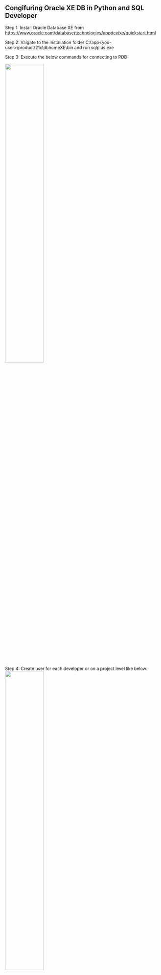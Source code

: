 ## Congifuring Oracle XE DB in Python and SQL Developer

Step 1: Install Oracle Database XE from https://www.oracle.com/database/technologies/appdev/xe/quickstart.html

Step 2: Vaigate to the installation folder C:\app\<you-user>\product\21c\dbhomeXE\bin and run sqlplus.exe

Step 3: Execute the below commands for connecting to PDB

<img src="https://user-images.githubusercontent.com/64169078/144718895-b6849a80-5bb0-4190-910e-da0e21095a06.png" width=50% hieght=50%>

Step 4: Create user for each developer or on a project level like below:
<img src="https://user-images.githubusercontent.com/64169078/144719061-6f982819-bf2b-4f6c-b9ce-8290c1129030.png" width=50% hieght=50%>

See references for cpoying the commands.

Step 5: Configure the Oracle XE DB for the Python project. Cretae a new table, insert data and verify if its retrievable.
<kbd>![image](https://user-images.githubusercontent.com/64169078/144719108-e080a0c4-6897-4783-ae4a-477592591ab7.png)

Step 6: To view DB objects using a GUI, install https://www.oracle.com/tools/downloads/sqldev-downloads.html

Step 7: Configure a new connection with the user that was created in Step 4. 
<kbd>![image](https://user-images.githubusercontent.com/64169078/144719755-42c4e4fe-7d5d-42c5-a07c-cfeaacc64fe3.png)

Step 8: Connect and run SELECT to view the table created in Step 5.
<kbd>![image](https://user-images.githubusercontent.com/64169078/144719809-4f126f20-5def-41bc-a673-d680f314849d.png)

All the commands and code used in the screenshots can be found in the Refrences.

References:
  
https://www.oracle.com/database/technologies/appdev/python/quickstartpythononprem.html  
https://www.youtube.com/watch?v=wiEsR_j36yw&ab_channel=Oracle.NETandWindows
